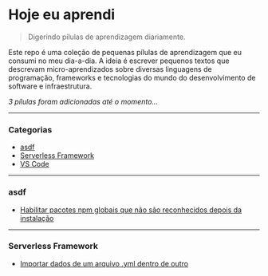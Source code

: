 # Hoje eu aprendi

> Digerindo pílulas de aprendizagem diariamente.

Este repo é uma coleção de pequenas pílulas de aprendizagem que eu consumi no meu dia-a-dia. A ideia é escrever pequenos textos que descrevam micro-aprendizados sobre diversas linguagens de programação, frameworks e tecnologias do mundo do desenvolvimento de software e infraestrutura.

_3 pílulas foram adicionadas até o momento..._

---

### Categorias

- [asdf](#asdf)
- [Serverless Framework](#serverless-framework)
- [VS Code](#vs-code)

---

### asdf

- [Habilitar pacotes npm globais que não são reconhecidos depois da instalação](asdf/habilitar-pacotes-npm-globais-que-nao-sao-reconhecidos-depois-da-instalacao)

---

### Serverless Framework

- [Importar dados de um arquivo .yml dentro de outro](serverless/importar-dados-de-um-arquivo-yml-dentro-de-outro.md)
